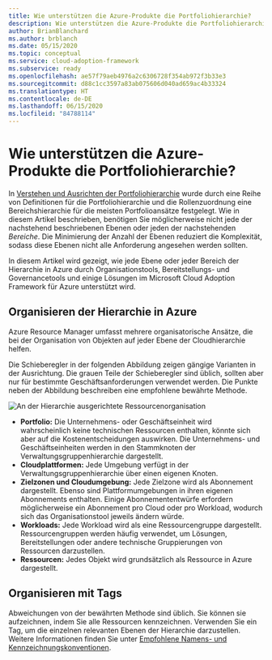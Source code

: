 ```yaml
---
title: Wie unterstützen die Azure-Produkte die Portfoliohierarchie?
description: Wie unterstützen die Azure-Produkte die Portfoliohierarchie?
author: BrianBlanchard
ms.author: brblanch
ms.date: 05/15/2020
ms.topic: conceptual
ms.service: cloud-adoption-framework
ms.subservice: ready
ms.openlocfilehash: ae57f79aeb4976a2c6306728f354ab972f3b33e3
ms.sourcegitcommit: d88c1cc3597a83ab075606d040ad659ac4b33324
ms.translationtype: HT
ms.contentlocale: de-DE
ms.lasthandoff: 06/15/2020
ms.locfileid: "84788114"
---
```

# <a name="how-do-azure-products-support-the-portfolio-hierarchy"></a>Wie unterstützen die Azure-Produkte die Portfoliohierarchie?

In [Verstehen und Ausrichten der Portfoliohierarchie](./hosting-hierarchy.md) wurde durch eine Reihe von Definitionen für die Portfoliohierarchie und die Rollenzuordnung eine Bereichshierarchie für die meisten Portfolioansätze festgelegt. Wie in diesem Artikel beschrieben, benötigen Sie möglicherweise nicht jede der nachstehend beschriebenen Ebenen oder jeden der nachstehenden _Bereiche_. Die Minimierung der Anzahl der Ebenen reduziert die Komplexität, sodass diese Ebenen nicht alle Anforderung angesehen werden sollten.

In diesem Artikel wird gezeigt, wie jede Ebene oder jeder Bereich der Hierarchie in Azure durch Organisationstools, Bereitstellungs- und Governancetools und einige Lösungen im Microsoft Cloud Adoption Framework für Azure unterstützt wird.

## <a name="organizing-the-hierarchy-in-azure"></a>Organisieren der Hierarchie in Azure

Azure Resource Manager umfasst mehrere organisatorische Ansätze, die bei der Organisation von Objekten auf jeder Ebene der Cloudhierarchie helfen.

Die Schieberegler in der folgenden Abbildung zeigen gängige Varianten in der Ausrichtung. Die grauen Teile der Schieberegler sind üblich, sollten aber nur für bestimmte Geschäftsanforderungen verwendet werden. Die Punkte neben der Abbildung beschreiben eine empfohlene bewährte Methode.

![An der Hierarchie ausgerichtete Ressourcenorganisation](../../_images/ready/hierarchy-with-organizing-tools.png)

- **Portfolio:** Die Unternehmens- oder Geschäftseinheit wird wahrscheinlich keine technischen Ressourcen enthalten, könnte sich aber auf die Kostenentscheidungen auswirken. Die Unternehmens- und Geschäftseinheiten werden in den Stammknoten der Verwaltungsgruppenhierarchie dargestellt.
- **Cloudplattformen:** Jede Umgebung verfügt in der Verwaltungsgruppenhierarchie über einen eigenen Knoten.
- **Zielzonen und Cloudumgebung:** Jede Zielzone wird als Abonnement dargestellt. Ebenso sind Plattformumgebungen in ihren eigenen Abonnements enthalten. Einige Abonnemententwürfe erfordern möglicherweise ein Abonnement pro Cloud oder pro Workload, wodurch sich das Organisationstool jeweils ändern würde.
- **Workloads:** Jede Workload wird als eine Ressourcengruppe dargestellt. Ressourcengruppen werden häufig verwendet, um Lösungen, Bereitstellungen oder andere technische Gruppierungen von Ressourcen darzustellen.
- **Ressourcen:** Jedes Objekt wird grundsätzlich als Ressource in Azure dargestellt.

## <a name="organizing-with-tags"></a>Organisieren mit Tags

Abweichungen von der bewährten Methode sind üblich. Sie können sie aufzeichnen, indem Sie alle Ressourcen kennzeichnen. Verwenden Sie ein Tag, um die einzelnen relevanten Ebenen der Hierarchie darzustellen. Weitere Informationen finden Sie unter [Empfohlene Namens- und Kennzeichnungskonventionen](../../ready/azure-best-practices/naming-and-tagging.md).
